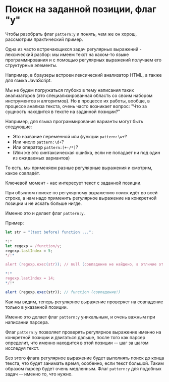
# Поиск на заданной позиции, флаг "y"

Чтобы разобрать флаг `pattern:y` и понять, чем же он хорош, рассмотрим практический пример.

Одна из часто встречающихся задач регулярных выражений - лексический разбор: мы имеем текст на каком-то языке программирования и с помощью регулярных выражений получаем его структурные элементы.

Например, в браузеры встроен лексический анализатор HTML, а также для языка JavaScript.

Мы не будем погружаться глубоко в тему написания таких анализаторов (это специализированная область со своим набором инструментов и алгоритмов). Но в процессе их работы, вообще, в процессе анализа текста, очень часто возникает вопрос: "Что за сущность находится в тексте на заданной позиции?"

Например, для языка программирования варианты могут быть следующие:

- Это название переменной или функции `pattern:\w+`?
- Или число `pattern:\d+`?
- Или оператор `pattern:[+-/*]`?
- (Или же это синтаксическая ошибка, если не попадает ни под один из ожидаемых вариантов)

То есть, мы применяем разные регулярные выражения и смотрим, какое совпадёт.

Ключевой момент - нас интересует текст с заданной позиции.

При обычном поиске по регулярному выражению поиск идёт во всей строке, а нам надо применить регулярное выражение на конкретной позиции и не искать больше нигде.

Именно это и делает флаг `pattern:y`.

Пример:

```js run
let str = "(text before) function ...";

*!*
let regexp = /function/y;
regexp.lastIndex = 5;
*/!*

alert (regexp.exec(str)); // null (совпадение не найдено, в отличие от флага "g"!)

*!*
regexp.lastIndex = 14;
*/!*

alert (regexp.exec(str)); // function (совпадение!)
```

Как мы видим, теперь регулярное выражение проверяет на совпадение только в указанной позиции.

Именно это делает флаг `pattern:y` уникальным, и очень важным при написании парсера.

Флаг `pattern:y` позволяет проверять регулярное выражение именно на конкретной позиции и двигаться дальше, после того как парсер определит, что именно находится в этой позиции -- шаг за шагом исследуя текст.

Без этого флага регулярное выражение будет выполнять поиск до конца текста, что будет занимать время, особенно, если текст большой. Таким образом парсер будет очень медленным. Флаг `pattern:y` для подобных задач -- именно то, что нужно.
